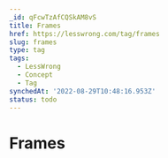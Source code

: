 ```yaml
---
_id: qFcwTzAfCQSkAM8vS
title: Frames
href: https://lesswrong.com/tag/frames
slug: frames
type: tag
tags:
  - LessWrong
  - Concept
  - Tag
synchedAt: '2022-08-29T10:48:16.953Z'
status: todo
---
```


# Frames

